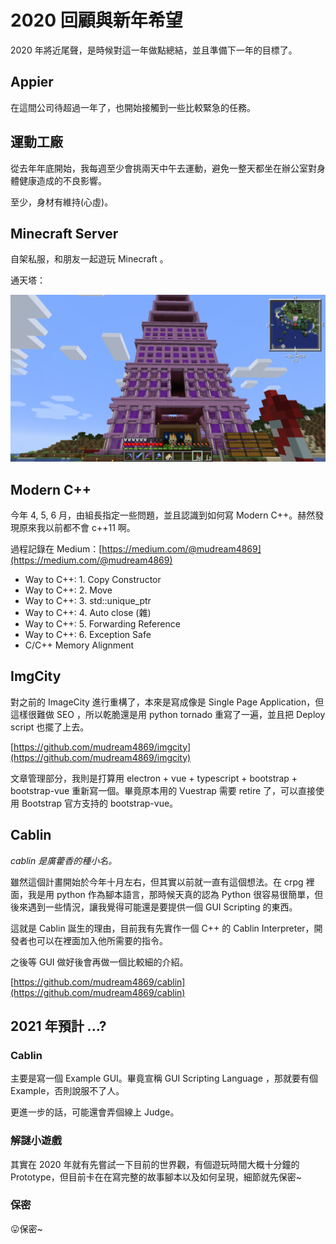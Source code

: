 # 2020 回顧與新年希望

2020 年將近尾聲，是時候對這一年做點總結，並且準備下一年的目標了。

## Appier

在這間公司待超過一年了，也開始接觸到一些比較緊急的任務。

## 運動工廠

從去年年底開始，我每週至少會挑兩天中午去運動，避免一整天都坐在辦公室對身體健康造成的不良影響。

至少，身材有維持(心虛)。

## Minecraft Server

自架私服，和朋友一起遊玩 Minecraft 。

通天塔：

![](mc.png)

## Modern C++

今年 4, 5, 6 月，由組長指定一些問題，並且認識到如何寫 Modern C++。赫然發現原來我以前都不會 c++11 啊。

過程記錄在 Medium：[https://medium.com/@mudream4869](https://medium.com/@mudream4869)

- Way to C++: 1. Copy Constructor
- Way to C++: 2. Move
- Way to C++: 3. std::unique_ptr
- Way to C++: 4. Auto close (雜)
- Way to C++: 5. Forwarding Reference
- Way to C++: 6. Exception Safe
- C/C++ Memory Alignment

## ImgCity

對之前的 ImageCity 進行重構了，本來是寫成像是 Single Page Application，但這樣很難做 SEO ，所以乾脆還是用 python tornado 重寫了一遍，並且把 Deploy script 也擺了上去。

[https://github.com/mudream4869/imgcity](https://github.com/mudream4869/imgcity)

文章管理部分，我則是打算用 electron + vue + typescript + bootstrap + bootstrap-vue 重新寫一個。畢竟原本用的 Vuestrap 需要 retire 了，可以直接使用 Bootstrap 官方支持的 bootstrap-vue。

## Cablin

*cablin 是廣藿香的種小名。*

雖然這個計畫開始於今年十月左右，但其實以前就一直有這個想法。在 crpg 裡面，我是用 python 作為腳本語言，那時候天真的認為 Python 很容易很簡單，但後來遇到一些情況，讓我覺得可能還是要提供一個 GUI Scripting 的東西。

這就是 Cablin 誕生的理由，目前我有先實作一個 C++ 的 Cablin Interpreter，開發者也可以在裡面加入他所需要的指令。

之後等 GUI 做好後會再做一個比較細的介紹。

[https://github.com/mudream4869/cablin](https://github.com/mudream4869/cablin)

## 2021 年預計 ...?

### Cablin

主要是寫一個 Example GUI。畢竟宣稱 GUI Scripting Language ，那就要有個 Example，否則說服不了人。

更進一步的話，可能還會弄個線上 Judge。

### 解謎小遊戲

其實在 2020 年就有先嘗試一下目前的世界觀，有個遊玩時間大概十分鐘的 Prototype，但目前卡在在寫完整的故事腳本以及如何呈現，細節就先保密~

### 保密

😛保密~